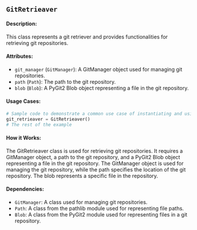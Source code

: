 ## `GitRetrieaver`

#### Description:
This class represents a git retriever and provides functionalities for retrieving git repositories.

#### Attributes:
- `git_manager` (`GitManager`): A GitManager object used for managing git repositories.
- `path` (`Path`): The path to the git repository.
- `blob` (`Blob`): A PyGit2 Blob object representing a file in the git repository.

#### Usage Cases:

```python
# Sample code to demonstrate a common use case of instantiating and using the class
git_retrieaver = GitRetrieaver()
# The rest of the example
```

#### How it Works:

The GitRetrieaver class is used for retrieving git repositories. It requires a GitManager object, a path to the git repository, and a PyGit2 Blob object representing a file in the git repository. The GitManager object is used for managing the git repository, while the path specifies the location of the git repository. The blob represents a specific file in the repository.

#### Dependencies:
- `GitManager`: A class used for managing git repositories.
- `Path`: A class from the pathlib module used for representing file paths.
- `Blob`: A class from the PyGit2 module used for representing files in a git repository.
